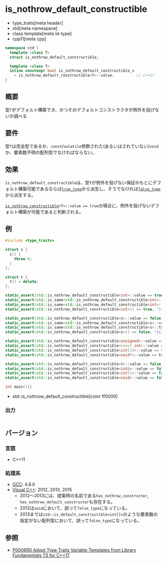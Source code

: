 # is_nothrow_default_constructible
* type_traits[meta header]
* std[meta namespace]
* class template[meta id-type]
* cpp11[meta cpp]

```cpp
namespace std {
  template <class T>
  struct is_nothrow_default_constructible;

  template <class T>
  inline constexpr bool is_nothrow_default_constructible_v
    = is_nothrow_default_constructible<T>::value;          // C++17
}
```

## 概要
型`T`がデフォルト構築でき、かつそのデフォルトコンストラクタが例外を投げないか調べる


## 要件
型`T`は完全型であるか、`const`/`volatile`修飾された(あるいはされていない)`void`か、要素数不明の配列型でなければならない。


## 効果
`is_nothrow_default_constructible`は、型`T`が例外を投げない保証のもとにデフォルト構築可能であるならば[`true_type`](true_type.md)から派生し、そうでなければ[`false_type`](false_type.md)から派生する。

[`is_nothrow_constructible`](is_nothrow_constructible.md)`<T>::value == true`の場合に、例外を投げないデフォルト構築が可能であると判断される。


## 例
```cpp example
#include <type_traits>

struct s {
  s() {
    throw 0;
  }
};

struct t {
  t() = delete;
};

static_assert(std::is_nothrow_default_constructible<int>::value == true, "value == true, int is nothrow default constructible");
static_assert(std::is_same<std::is_nothrow_default_constructible<int>::value_type, bool>::value, "value_type == bool");
static_assert(std::is_same<std::is_nothrow_default_constructible<int>::type, std::true_type>::value, "type == true_type");
static_assert(std::is_nothrow_default_constructible<int>() == true, "is_copy_nothrow default constructible<int>() == true");

static_assert(std::is_nothrow_default_constructible<s>::value == false, "value == false, s is not nothrow default constructible");
static_assert(std::is_same<std::is_nothrow_default_constructible<s>::value_type, bool>::value, "value_type == bool");
static_assert(std::is_same<std::is_nothrow_default_constructible<s>::type, std::false_type>::value, "type == false_type");
static_assert(std::is_nothrow_default_constructible<s>() == false, "is_copy_nothrow default constructible<s>() == false");

static_assert(std::is_nothrow_default_constructible<unsigned>::value == true, "unsigned is nothrow default constructible");
static_assert(std::is_nothrow_default_constructible<const int>::value == true, "const int is nothrow default constructible");
static_assert(std::is_nothrow_default_constructible<int[1]>::value == true, "int[1] is not nothrow default constructible");
static_assert(std::is_nothrow_default_constructible<void*>::value == true, "void* is nothrow default constructible");

static_assert(std::is_nothrow_default_constructible<t>::value == false, "t is not nothrow default constructible");
static_assert(std::is_nothrow_default_constructible<int&>::value == false, "int& is not nothrow default constructible");
static_assert(std::is_nothrow_default_constructible<int[]>::value == false, "int[] is not nothrow default constructible");
static_assert(std::is_nothrow_default_constructible<void>::value == false, "void is not nothrow default constructible");

int main(){}
```
* std::is_nothrow_default_constructible[color ff0000]

### 出力
```
```

## バージョン
### 言語
- C++11

### 処理系
- [GCC](/implementation.md#gcc): 4.8.0
- [Visual C++](/implementation.md#visual_cpp): 2012, 2013, 2015
	- 2012～2013には、提案時の名前である`has_nothrow_constructor`, `has_nothrow_default_constructor`も存在する。
	- 2012は`void`において、誤って`false_type`になっている。
	- 2013までは`std::is_default_constructible<int[]>`のような要素数の指定がない配列型において、誤って`false_type`になっている。


## 参照
- [P0006R0 Adopt Type Traits Variable Templates from Library Fundamentals TS for C++17](http://www.open-std.org/jtc1/sc22/wg21/docs/papers/2015/p0006r0.html)
